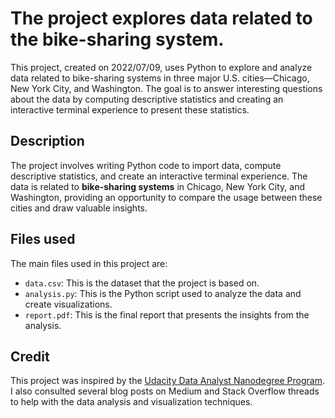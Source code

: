 # The project explores data related to the bike-sharing system.

This project, created on 2022/07/09, uses Python to explore and analyze data related to bike-sharing systems in three major U.S. cities—Chicago, New York City, and Washington. The goal is to answer interesting questions about the data by computing descriptive statistics and creating an interactive terminal experience to present these statistics.

## Description

The project involves writing Python code to import data, compute descriptive statistics, and create an interactive terminal experience. The data is related to **bike-sharing systems** in Chicago, New York City, and Washington, providing an opportunity to compare the usage between these cities and draw valuable insights.

## Files used

The main files used in this project are:

- `data.csv`: This is the dataset that the project is based on.
- `analysis.py`: This is the Python script used to analyze the data and create visualizations.
- `report.pdf`: This is the final report that presents the insights from the analysis.

## Credit

This project was inspired by the [Udacity Data Analyst Nanodegree Program](https://learn.udacity.com/nanodegrees/nd104). I also consulted several blog posts on Medium and Stack Overflow threads to help with the data analysis and visualization techniques.
